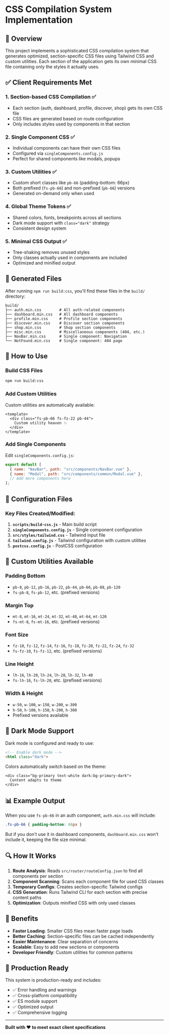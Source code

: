 # CSS Compilation System Implementation

## 🎯 Overview

This project implements a sophisticated CSS compilation system that generates optimized, section-specific CSS files using Tailwind CSS and custom utilities. Each section of the application gets its own minimal CSS file containing only the styles it actually uses.

## ✅ Client Requirements Met

### 1. **Section-based CSS Compilation** ✅
- Each section (auth, dashboard, profile, discover, shop) gets its own CSS file
- CSS files are generated based on route configuration
- Only includes styles used by components in that section

### 2. **Single Component CSS** ✅
- Individual components can have their own CSS files
- Configured via `singleComponents.config.js`
- Perfect for shared components like modals, popups

### 3. **Custom Utilities** ✅
- Custom short classes like `pb-66` (padding-bottom: 66px)
- Both prefixed (`fs-pb-66`) and non-prefixed (`pb-66`) versions
- Generated on-demand only when used

### 4. **Global Theme Tokens** ✅
- Shared colors, fonts, breakpoints across all sections
- Dark mode support with `class="dark"` strategy
- Consistent design system

### 5. **Minimal CSS Output** ✅
- Tree-shaking removes unused styles
- Only classes actually used in components are included
- Optimized and minified output

## 📁 Generated Files

After running `npm run build:css`, you'll find these files in the `build/` directory:

```
build/
├── auth.min.css        # All auth-related components
├── dashboard.min.css   # All dashboard components  
├── profile.min.css     # Profile section components
├── discover.min.css    # Discover section components
├── shop.min.css        # Shop section components
├── misc.min.css        # Miscellaneous components (404, etc.)
├── NavBar.min.css      # Single component: Navigation
└── NotFound.min.css    # Single component: 404 page
```

## 🚀 How to Use

### Build CSS Files
```bash
npm run build:css
```

### Add Custom Utilities
Custom utilities are automatically available:
```vue
<template>
  <div class="fs-pb-66 fs-fz-22 pb-44">
    Custom utility heaven ✨
  </div>
</template>
```

### Add Single Components
Edit `singleComponents.config.js`:
```javascript
export default [
  { name: "NavBar", path: "src/components/NavBar.vue" },
  { name: "Modal", path: "src/components/common/Modal.vue" },
  // Add more components here
];
```

## 🔧 Configuration Files

### Key Files Created/Modified:

1. **`scripts/build-css.js`** - Main build script
2. **`singleComponents.config.js`** - Single component configuration
3. **`src/styles/tailwind.css`** - Tailwind input file
4. **`tailwind.config.js`** - Tailwind configuration with custom utilities
5. **`postcss.config.js`** - PostCSS configuration

## 🎨 Custom Utilities Available

### Padding Bottom
- `pb-8`, `pb-12`, `pb-16`, `pb-22`, `pb-44`, `pb-66`, `pb-88`, `pb-120`
- `fs-pb-8`, `fs-pb-12`, etc. (prefixed versions)

### Margin Top
- `mt-8`, `mt-16`, `mt-24`, `mt-32`, `mt-48`, `mt-64`, `mt-120`
- `fs-mt-8`, `fs-mt-16`, etc. (prefixed versions)

### Font Size
- `fz-10`, `fz-12`, `fz-14`, `fz-16`, `fz-18`, `fz-20`, `fz-22`, `fz-24`, `fz-32`
- `fs-fz-10`, `fs-fz-12`, etc. (prefixed versions)

### Line Height
- `lh-16`, `lh-20`, `lh-24`, `lh-28`, `lh-32`, `lh-40`
- `fs-lh-16`, `fs-lh-20`, etc. (prefixed versions)

### Width & Height
- `w-50`, `w-100`, `w-150`, `w-200`, `w-300`
- `h-50`, `h-100`, `h-150`, `h-200`, `h-300`
- Prefixed versions available

## 🌙 Dark Mode Support

Dark mode is configured and ready to use:
```html
<!-- Enable dark mode -->
<html class="dark">
```

Colors automatically switch based on the theme:
```vue
<div class="bg-primary text-white dark:bg-primary-dark">
  Content adapts to theme
</div>
```

## 📊 Example Output

When you use `fs-pb-66` in an auth component, `auth.min.css` will include:
```css
.fs-pb-66 { padding-bottom: 66px }
```

But if you don't use it in dashboard components, `dashboard.min.css` won't include it, keeping the file size minimal.

## 🔍 How It Works

1. **Route Analysis**: Reads `src/router/routeConfig.json` to find all components per section
2. **Component Scanning**: Scans each component file for used CSS classes
3. **Temporary Configs**: Creates section-specific Tailwind configs
4. **CSS Generation**: Runs Tailwind CLI for each section with precise content paths
5. **Optimization**: Outputs minified CSS with only used classes

## 🎯 Benefits

- **Faster Loading**: Smaller CSS files mean faster page loads
- **Better Caching**: Section-specific files can be cached independently
- **Easier Maintenance**: Clear separation of concerns
- **Scalable**: Easy to add new sections or components
- **Developer Friendly**: Custom utilities for common patterns

## 🚀 Production Ready

This system is production-ready and includes:
- ✅ Error handling and warnings
- ✅ Cross-platform compatibility
- ✅ ES module support
- ✅ Optimized output
- ✅ Comprehensive logging

---

**Built with ❤️ to meet exact client specifications**